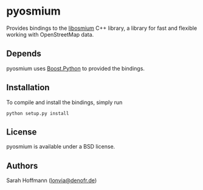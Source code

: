 # pyosmium

Provides bindings to the [libosmium](https://github.com/osmcode/libosmium) C++
library, a library for fast and flexible working with OpenStreetMap data.

## Depends

pyosmium uses [Boost.Python](http://www.boost.org/doc/libs/1_56_0/libs/python/doc/index.html)
to provided the bindings.

## Installation

To compile and install the bindings, simply run

    python setup.py install


## License

pyosmium is available under a BSD license.

## Authors

Sarah Hoffmann (lonvia@denofr.de)
